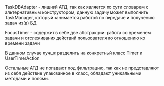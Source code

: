 TaskDBAdapter - лишний АТД, так как является по сути словарем с альтернативным конструктором, данную задачу
может выполнить TaskManager, который занимается работой по передаче и получению задач из(в) БД

FocusTimer - содержит в себе две абстракции: работа со временем задачи и отслеживания действий
пользователя по отношению ко времени задачи

В данном случае лучше разделить на конкретный класс Timer и UserTimerAction

Остальные АТД не попадают под фильтрацию, так как не представляют из себя действие упакованное в класс, обладают уникальными
методами и полями.